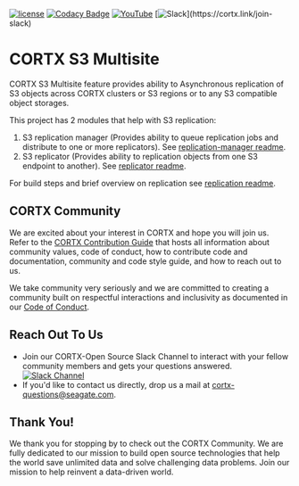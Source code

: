 [![ license](https://img.shields.io/badge/License-Apache%202.0-blue.svg)](https://github.com/Seagate/cortx-multisite/blob/main/LICENSE)
[![Codacy Badge](https://api.codacy.com/project/badge/Grade/6b67dd07d8b84fb0ab56036851b79b95)](https://app.codacy.com/gh/Seagate/cortx-multisite?utm_source=github.com&utm_medium=referral&utm_content=Seagate/cortx-multisite&utm_campaign=Badge_Grade_Settings)
[![YouTube](https://img.shields.io/badge/Video-YouTube-red)](https://cortx.link/videos)
[![Slack](https://img.shields.io/badge/chat-on%20Slack-blue")](https://cortx.link/join-slack)

# CORTX S3 Multisite
CORTX S3 Multisite feature provides ability to Asynchronous replication of S3 objects across CORTX clusters or S3 regions or to any S3 compatible object storages.

This project has 2 modules that help with S3 replication:
1. S3 replication manager (Provides ability to queue replication jobs and distribute to one or more replicators). See [replication-manager readme](s3/replication/manager/README.md).
2. S3 replicator (Provides ability to replication objects from one S3 endpoint to another). See [replicator readme](s3/replication/replicator/README.md).

For build steps and brief overview on replication see [replication readme](s3/replication/README.md).

## CORTX Community

We are excited about your interest in CORTX and hope you will join us. Refer to the [CORTX Contribution Guide](https://github.com/Seagate/cortx/blob/main/CONTRIBUTING.md) that hosts all information about community values, code of conduct, how to contribute code and documentation, community and code style guide, and how to reach out to us. 

We take community very seriously and we are committed to creating a community built on respectful interactions and inclusivity as documented in our [Code of Conduct](CODE_OF_CONDUCT.md).

## Reach Out To Us

- Join our CORTX-Open Source Slack Channel to interact with your fellow community members and gets your questions answered. [![Slack Channel](https://img.shields.io/badge/chat-on%20Slack-blue)](https://join.slack.com/t/cortxcommunity/shared_invite/zt-femhm3zm-yiCs5V9NBxh89a_709FFXQ?)
- If you'd like to contact us directly, drop us a mail at cortx-questions@seagate.com.

## Thank You!

We thank you for stopping by to check out the CORTX Community. We are fully dedicated to our mission to build open source technologies that help the world save unlimited data and solve challenging data problems. Join our mission to help reinvent a data-driven world.
